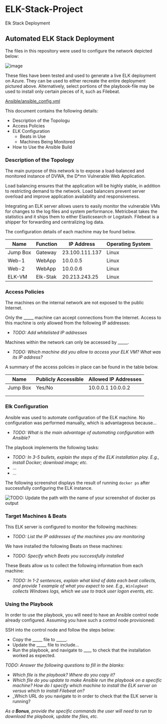 # ELK-Stack-Project
Elk Stack Deployment
## Automated ELK Stack Deployment

The files in this repository were used to configure the network depicted below:

![image](https://user-images.githubusercontent.com/106046849/173168268-c9c7c377-2c54-4fdd-81d0-256c76049804.png)


These files have been tested and used to generate a live ELK deployment on Azure. They can be used to either recreate the entire deployment pictured above. Alternatively, select portions of the playbook-file may be used to install only certain pieces of it, such as Filebeat.

[Ansible/ansible_config.yml](https://github.com/ShamanOxy/ELK-Stack-Project/blob/main/Ansible/ansible_config.yml)

This document contains the following details:
- Description of the Topologu
- Access Policies
- ELK Configuration
  - Beats in Use
  - Machines Being Monitored
- How to Use the Ansible Build


### Description of the Topology

The main purpose of this network is to expose a load-balanced and monitored instance of DVWA, the D*mn Vulnerable Web Application.

Load balancing ensures that the application will be highly stable, in addition to restricting demand to the network.
Load balancers prevent server overload and improve application availability and responsiveness.

Integrating an ELK server allows users to easily monitor the vulnerable VMs for changes to the log files and system performance. Metricbeat takes the statistics and it ships them to either Elasticsearch or Logstash. Filebeat is a shipper for forwarding and centralizing log data.

The configuration details of each machine may be found below.

| Name     | Function | IP Address | Operating System |
|----------|----------|------------|------------------|
| Jump Box | Gateway  | 23.100.111.137  | Linux            |
| Web-1    | WebApp   | 10.0.0.5   | Linux            |
| Web-2    | WebApp   | 10.0.0.6   | Linux            |
| ELK-VM   | Elk-Stak | 20.213.243.25   | Linux            |

### Access Policies

The machines on the internal network are not exposed to the public Internet. 

Only the _____ machine can accept connections from the Internet. Access to this machine is only allowed from the following IP addresses:
- _TODO: Add whitelisted IP addresses_

Machines within the network can only be accessed by _____.
- _TODO: Which machine did you allow to access your ELK VM? What was its IP address?_

A summary of the access policies in place can be found in the table below.

| Name     | Publicly Accessible | Allowed IP Addresses |
|----------|---------------------|----------------------|
| Jump Box | Yes/No              | 10.0.0.1 10.0.0.2    |
|          |                     |                      |
|          |                     |                      |

### Elk Configuration

Ansible was used to automate configuration of the ELK machine. No configuration was performed manually, which is advantageous because...
- _TODO: What is the main advantage of automating configuration with Ansible?_

The playbook implements the following tasks:
- _TODO: In 3-5 bullets, explain the steps of the ELK installation play. E.g., install Docker; download image; etc._
- ...
- ...

The following screenshot displays the result of running `docker ps` after successfully configuring the ELK instance.

![TODO: Update the path with the name of your screenshot of docker ps output](Images/docker_ps_output.png)

### Target Machines & Beats
This ELK server is configured to monitor the following machines:
- _TODO: List the IP addresses of the machines you are monitoring_

We have installed the following Beats on these machines:
- _TODO: Specify which Beats you successfully installed_

These Beats allow us to collect the following information from each machine:
- _TODO: In 1-2 sentences, explain what kind of data each beat collects, and provide 1 example of what you expect to see. E.g., `Winlogbeat` collects Windows logs, which we use to track user logon events, etc._

### Using the Playbook
In order to use the playbook, you will need to have an Ansible control node already configured. Assuming you have such a control node provisioned: 

SSH into the control node and follow the steps below:
- Copy the _____ file to _____.
- Update the _____ file to include...
- Run the playbook, and navigate to ____ to check that the installation worked as expected.

_TODO: Answer the following questions to fill in the blanks:_
- _Which file is the playbook? Where do you copy it?_
- _Which file do you update to make Ansible run the playbook on a specific machine? How do I specify which machine to install the ELK server on versus which to install Filebeat on?_
- _Which URL do you navigate to in order to check that the ELK server is running?

_As a **Bonus**, provide the specific commands the user will need to run to download the playbook, update the files, etc._

